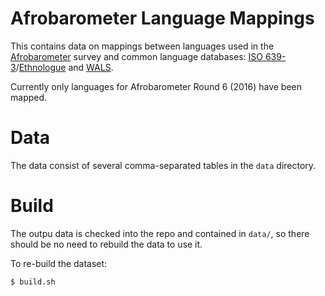 # Afrobarometer Language Mappings

This contains data on mappings between languages used in the [Afrobarometer](http://www.afrobarometer.org/) survey and common language databases: [ISO 639-3](http://www-01.sil.org/iso639-3/)/[Ethnologue](https://www.ethnologue.com/) and [WALS](http://wals.info/languoid).

Currently only languages for Afrobarometer Round 6 (2016) have been mapped.

# Data

The data consist of several comma-separated tables in the `data` directory.

# Build

The outpu data is checked into the repo and contained in `data/`, so there should be no need to rebuild the data to use it.

To re-build the dataset:
```
$ build.sh
```
